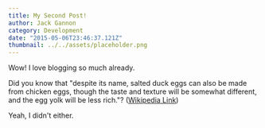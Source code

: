 ```yaml
---
title: My Second Post!
author: Jack Gannon
category: Development
date: "2015-05-06T23:46:37.121Z"
thumbnail: ../../assets/placeholder.png
---
```


Wow! I love blogging so much already.

Did you know that "despite its name, salted duck eggs can also be made from
chicken eggs, though the taste and texture will be somewhat different, and the
egg yolk will be less rich."?
([Wikipedia Link](http://en.wikipedia.org/wiki/Salted_duck_egg))

Yeah, I didn't either.
